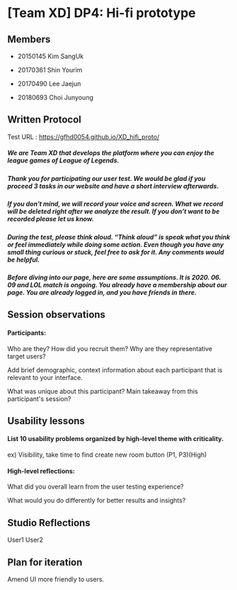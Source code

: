 # [Team XD] DP4: Hi-fi prototype
 
## Members
 
- 20150145 Kim SangUk
 
- 20170361 Shin Yourim
 
- 20170490 Lee Jaejun
 
- 20180693 Choi Junyoung
 
## Written Protocol

Test URL : https://gfhd0054.github.io/XD_hifi_proto/

##### We are *Team XD* that develops the platform where you can enjoy the league games of League of Legends. 
##### Thank you for participating our user test. We would be glad if you proceed 3 tasks in our website and have a short interview afterwards.
##### If you don't mind, we will record your voice and screen. What we record will be deleted right after we analyze the result. If you don't want to be recorded please let us know. 
##### During the test, please think aloud. “Think aloud” is speak what you think or feel immediately while doing some action. Even though you have any small thing curious or stuck, feel free to ask for it. Any comments would be helpful.

##### Before diving into our page, here are some assumptions. It is 2020. 06. 09 and LOL match is ongoing. You already have a membership about our page. You are already logged in, and you have friends in there.


## Session observations
#### Participants: 
Who are they? How did you recruit them? Why are they representative target users? 

Add brief demographic, context information about each participant that is relevant to your interface.

What was unique about this participant? Main takeaway from this participant's session?

## Usability lessons

#### List 10 usability problems organized by high-level theme with criticality. 

ex) Visibility, take time to find create new room button (P1, P3)(High)

#### High-level reflections: 

What did you overall learn from the user testing experience? 

What would you do differently for better results and insights?

## Studio Reflections
User1
User2

## Plan for iteration
Amend UI more friendly to users. 
